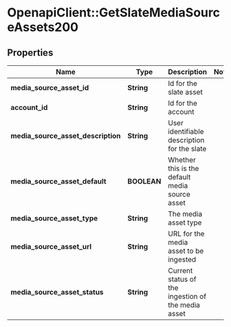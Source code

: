 # OpenapiClient::GetSlateMediaSourceAssets200

## Properties
Name | Type | Description | Notes
------------ | ------------- | ------------- | -------------
**media_source_asset_id** | **String** | Id for the slate asset | 
**account_id** | **String** | Id for the account | 
**media_source_asset_description** | **String** | User identifiable description for the slate | 
**media_source_asset_default** | **BOOLEAN** | Whether this is the default media source asset | 
**media_source_asset_type** | **String** | The media asset type | 
**media_source_asset_url** | **String** | URL for the media asset to be ingested | 
**media_source_asset_status** | **String** | Current status of the ingestion of the media asset | 


